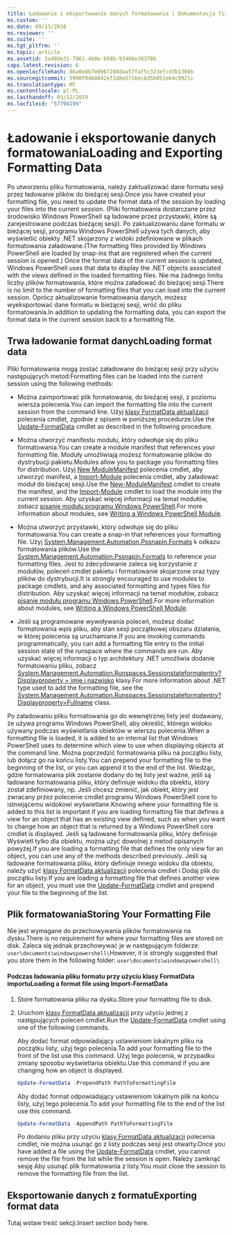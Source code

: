 ```yaml
---
title: Ładowanie i eksportowanie danych formatowania | Dokumentacja firmy Microsoft
ms.custom: ''
ms.date: 09/13/2016
ms.reviewer: ''
ms.suite: ''
ms.tgt_pltfrm: ''
ms.topic: article
ms.assetid: 2a48de31-7961-4b0e-b58b-93466e38370b
caps.latest.revision: 6
ms.openlocfilehash: 86a0e8b7e8967280daa57faf5c323efcd3b1368b
ms.sourcegitcommit: 5990f04b8042ef2d8e571bec6d5b051e64c9921c
ms.translationtype: MT
ms.contentlocale: pl-PL
ms.lasthandoff: 03/12/2019
ms.locfileid: "57794199"
---
```

# <a name="loading-and-exporting-formatting-data"></a><span data-ttu-id="a45c9-102">Ładowanie i eksportowanie danych formatowania</span><span class="sxs-lookup"><span data-stu-id="a45c9-102">Loading and Exporting Formatting Data</span></span>

<span data-ttu-id="a45c9-103">Po utworzeniu pliku formatowania, należy zaktualizować dane formatu sesji przez ładowanie plików do bieżącej sesji.</span><span class="sxs-lookup"><span data-stu-id="a45c9-103">Once you have created your formatting file, you need to update the format data of the session by loading your files into the current session.</span></span> <span data-ttu-id="a45c9-104">(Pliki formatowania dostarczane przez środowisko Windows PowerShell są ładowane przez przystawki, które są zarejestrowane podczas bieżącej sesji). Po zaktualizowaniu dane formatu w bieżącej sesji, programu Windows PowerShell używa tych danych, aby wyświetlić obiekty .NET skojarzony z widoki zdefiniowane w plikach formatowania załadowane.</span><span class="sxs-lookup"><span data-stu-id="a45c9-104">(The formatting files provided by Windows PowerShell are loaded by snap-ins that are registered when the current session is opened.) Once the format data of the current session is updated, Windows PowerShell uses that data to display the .NET objects associated with the views defined in the loaded formatting files.</span></span> <span data-ttu-id="a45c9-105">Nie ma żadnego limitu liczby plików formatowania, które można załadować do bieżącej sesji.</span><span class="sxs-lookup"><span data-stu-id="a45c9-105">There is no limit to the number of formatting files that you can load into the current session.</span></span> <span data-ttu-id="a45c9-106">Oprócz aktualizowanie formatowania danych, możesz wyeksportować dane formatu w bieżącej sesji, wróć do pliku formatowania.</span><span class="sxs-lookup"><span data-stu-id="a45c9-106">In addition to updating the formatting data, you can export the format data in the current session back to a formatting file.</span></span>

## <a name="loading-format-data"></a><span data-ttu-id="a45c9-107">Trwa ładowanie format danych</span><span class="sxs-lookup"><span data-stu-id="a45c9-107">Loading format data</span></span>

<span data-ttu-id="a45c9-108">Pliki formatowania mogą zostać załadowane do bieżącej sesji przy użyciu następujących metod:</span><span class="sxs-lookup"><span data-stu-id="a45c9-108">Formatting files can be loaded into the current session using the following methods:</span></span>

- <span data-ttu-id="a45c9-109">Można zaimportować plik formatowania, do bieżącej sesji, z poziomu wiersza polecenia.</span><span class="sxs-lookup"><span data-stu-id="a45c9-109">You can import the formatting file into the current session from the command line.</span></span> <span data-ttu-id="a45c9-110">Użyj [klasy FormatData aktualizacji](/powershell/module/Microsoft.PowerShell.Utility/Update-FormatData) polecenia cmdlet, zgodnie z opisem w poniższej procedurze.</span><span class="sxs-lookup"><span data-stu-id="a45c9-110">Use the [Update-FormatData](/powershell/module/Microsoft.PowerShell.Utility/Update-FormatData) cmdlet as described in the following procedure.</span></span>

- <span data-ttu-id="a45c9-111">Można utworzyć manifestu modułu, który odwołuje się do pliku formatowania.</span><span class="sxs-lookup"><span data-stu-id="a45c9-111">You can create a module manifest that references your formatting file.</span></span> <span data-ttu-id="a45c9-112">Moduły umożliwiają możesz formatowanie plików do dystrybucji pakietu.</span><span class="sxs-lookup"><span data-stu-id="a45c9-112">Modules allow you to package you formatting files for distribution.</span></span> <span data-ttu-id="a45c9-113">Użyj [New ModuleManifest](/powershell/module/Microsoft.PowerShell.Core/New-ModuleManifest) polecenia cmdlet, aby utworzyć manifest, a [Import-Module](/powershell/module/Microsoft.PowerShell.Core/Import-Module) polecenia cmdlet, aby załadować moduł do bieżącej sesji.</span><span class="sxs-lookup"><span data-stu-id="a45c9-113">Use the [New-ModuleManifest](/powershell/module/Microsoft.PowerShell.Core/New-ModuleManifest) cmdlet to create the manifest, and the [Import-Module](/powershell/module/Microsoft.PowerShell.Core/Import-Module) cmdlet to load the module into the current session.</span></span> <span data-ttu-id="a45c9-114">Aby uzyskać więcej informacji na temat modułów, zobacz [pisanie modułu programu Windows PowerShell](../module/writing-a-windows-powershell-module.md).</span><span class="sxs-lookup"><span data-stu-id="a45c9-114">For more information about modules, see [Writing a Windows PowerShell Module](../module/writing-a-windows-powershell-module.md).</span></span>

- <span data-ttu-id="a45c9-115">Można utworzyć przystawki, który odwołuje się do pliku formatowania.</span><span class="sxs-lookup"><span data-stu-id="a45c9-115">You can create a snap-in that references your formatting file.</span></span> <span data-ttu-id="a45c9-116">Użyj [System.Management.Automation.Pssnapin.Formats](/dotnet/api/System.Management.Automation.PSSnapIn.Formats) k odkazu formatowania plików.</span><span class="sxs-lookup"><span data-stu-id="a45c9-116">Use the [System.Management.Automation.Pssnapin.Formats](/dotnet/api/System.Management.Automation.PSSnapIn.Formats) to reference your formatting files.</span></span> <span data-ttu-id="a45c9-117">Jest to zdecydowanie zaleca się korzystanie z modułów, poleceń cmdlet pakietu i formatowanie skojarzone oraz typy plików do dystrybucji.</span><span class="sxs-lookup"><span data-stu-id="a45c9-117">It is strongly encouraged to use modules to package cmdlets, and any associated formatting and types files for distribution.</span></span> <span data-ttu-id="a45c9-118">Aby uzyskać więcej informacji na temat modułów, zobacz [pisanie modułu programu Windows PowerShell](../module/writing-a-windows-powershell-module.md).</span><span class="sxs-lookup"><span data-stu-id="a45c9-118">For more information about modules, see [Writing a Windows PowerShell Module](../module/writing-a-windows-powershell-module.md).</span></span>

- <span data-ttu-id="a45c9-119">Jeśli są programowane wywoływania poleceń, możesz dodać formatowania wpis pliku, aby stan sesji początkowej obszaru działania, w której polecenia są uruchamiane.</span><span class="sxs-lookup"><span data-stu-id="a45c9-119">If you are invoking commands programmatically, you can add a formatting file entry to the initial session state of the runspace where the commands are run.</span></span> <span data-ttu-id="a45c9-120">Aby uzyskać więcej informacji o typ architektury .NET umożliwia dodanie formatowaniu pliku, zobacz [System.Management.Automation.Runspaces.Sessionstateformatentry? Displayproperty = imię i nazwisko](/dotnet/api/System.Management.Automation.Runspaces.SessionStateFormatEntry) klasy.</span><span class="sxs-lookup"><span data-stu-id="a45c9-120">For more information about .NET type used to add the formatting file, see the [System.Management.Automation.Runspaces.Sessionstateformatentry?Displayproperty=Fullname](/dotnet/api/System.Management.Automation.Runspaces.SessionStateFormatEntry) class.</span></span>

<span data-ttu-id="a45c9-121">Po załadowaniu pliku formatowania go do wewnętrznej listy jest dodawany, że używa programu Windows PowerShell, aby określić, którego widoku używany podczas wyświetlania obiektów w wierszu polecenia.</span><span class="sxs-lookup"><span data-stu-id="a45c9-121">When a formatting file is loaded, it is added to an internal list that Windows PowerShell uses to determine which view to use when displaying objects at the command line.</span></span> <span data-ttu-id="a45c9-122">Można poprzedzić formatowania pliku na początku listy, lub dołącz go na końcu listy.</span><span class="sxs-lookup"><span data-stu-id="a45c9-122">You can prepend your formatting file to the beginning of the list, or you can append it to the end of the list.</span></span> <span data-ttu-id="a45c9-123">Wiedząc, gdzie formatowania plik zostanie dodany do tej listy jest ważne, jeśli są ładowane formatowania pliku, który definiuje widoku dla obiektu, który został zdefiniowany, np. Jeśli chcesz zmienić, jak obiekt, który jest zwracany przez polecenie cmdlet programu Windows PowerShell core to istniejącemu widokowi  wyświetlane.</span><span class="sxs-lookup"><span data-stu-id="a45c9-123">Knowing where your formatting file is added to this list is important if you are loading formatting file that defines a view for an object that has an existing view defined, such as when you want to change how an object that is returned by a Windows PowerShell core cmdlet is displayed.</span></span> <span data-ttu-id="a45c9-124">Jeśli są ładowane formatowania pliku, który definiuje Wyświetl tylko dla obiektu, można użyć dowolnej z metod opisanych powyżej.</span><span class="sxs-lookup"><span data-stu-id="a45c9-124">If you are loading a formatting file that defines the only view for an object, you can use any of the methods described previously.</span></span>  <span data-ttu-id="a45c9-125">Jeśli są ładowane formatowania pliku, który definiuje innego widoku dla obiektu, należy użyć [klasy FormatData aktualizacji](/powershell/module/Microsoft.PowerShell.Utility/Update-FormatData) polecenia cmdlet i Dodaj plik do początku listy.</span><span class="sxs-lookup"><span data-stu-id="a45c9-125">If you are loading a formatting file that defines another view for an object, you must use the [Update-FormatData](/powershell/module/Microsoft.PowerShell.Utility/Update-FormatData) cmdlet and prepend your file to the beginning of the list.</span></span>

## <a name="storing-your-formatting-file"></a><span data-ttu-id="a45c9-126">Plik formatowania</span><span class="sxs-lookup"><span data-stu-id="a45c9-126">Storing Your Formatting File</span></span>

<span data-ttu-id="a45c9-127">Nie jest wymagane do przechowywania plików formatowania na dysku.</span><span class="sxs-lookup"><span data-stu-id="a45c9-127">There is no requirement for where your formatting files are stored on disk.</span></span> <span data-ttu-id="a45c9-128">Zaleca się jednak przechowywać je w następującym folderze: `user\documents\windowspowershell\`</span><span class="sxs-lookup"><span data-stu-id="a45c9-128">However, it is strongly suggested that you store them in the following folder: `user\documents\windowspowershell\`</span></span>

#### <a name="loading-a-format-file-using-import-formatdata"></a><span data-ttu-id="a45c9-129">Podczas ładowania pliku formatu przy użyciu klasy FormatData importu</span><span class="sxs-lookup"><span data-stu-id="a45c9-129">Loading a format file using Import-FormatData</span></span>

1. <span data-ttu-id="a45c9-130">Store formatowania pliku na dysku.</span><span class="sxs-lookup"><span data-stu-id="a45c9-130">Store your formatting file to disk.</span></span>

2. <span data-ttu-id="a45c9-131">Uruchom [klasy FormatData aktualizacji](/powershell/module/Microsoft.PowerShell.Utility/Update-FormatData) przy użyciu jednej z następujących poleceń cmdlet.</span><span class="sxs-lookup"><span data-stu-id="a45c9-131">Run the [Update-FormatData](/powershell/module/Microsoft.PowerShell.Utility/Update-FormatData) cmdlet using one of the following commands.</span></span>

   <span data-ttu-id="a45c9-132">Aby dodać format odpowiadający ustawieniom lokalnym pliku na początku listy, użyj tego polecenia.</span><span class="sxs-lookup"><span data-stu-id="a45c9-132">To add your formatting file to the front of the list use this command.</span></span> <span data-ttu-id="a45c9-133">Użyj tego polecenia, w przypadku zmiany sposobu wyświetlania obiektu.</span><span class="sxs-lookup"><span data-stu-id="a45c9-133">Use this command if you are changing how an object is displayed.</span></span>

   ```powershell
   Update-FormatData -PrependPath PathToFormattingFile
   ```

   <span data-ttu-id="a45c9-134">Aby dodać format odpowiadający ustawieniom lokalnym plik na końcu listy, użyj tego polecenia.</span><span class="sxs-lookup"><span data-stu-id="a45c9-134">To add your formatting file to the end of the list use this command.</span></span>

   ```powershell
   Update-FormatData -AppendPath PathToFormattingFile
   ```

   <span data-ttu-id="a45c9-135">Po dodaniu pliku przy użyciu [klasy FormatData aktualizacji](/powershell/module/Microsoft.PowerShell.Utility/Update-FormatData) polecenia cmdlet, nie można usunąć go z listy podczas sesji jest otwarty.</span><span class="sxs-lookup"><span data-stu-id="a45c9-135">Once you have added a file using the [Update-FormatData](/powershell/module/Microsoft.PowerShell.Utility/Update-FormatData) cmdlet, you cannot remove the file from the list while the session is open.</span></span> <span data-ttu-id="a45c9-136">Należy zamknąć sesję Aby usunąć plik formatowania z listy.</span><span class="sxs-lookup"><span data-stu-id="a45c9-136">You must close the session to remove the formatting file from the list.</span></span>

## <a name="exporting-format-data"></a><span data-ttu-id="a45c9-137">Eksportowanie danych z formatu</span><span class="sxs-lookup"><span data-stu-id="a45c9-137">Exporting format data</span></span>

<span data-ttu-id="a45c9-138">Tutaj wstaw treść sekcji.</span><span class="sxs-lookup"><span data-stu-id="a45c9-138">Insert section body here.</span></span>
